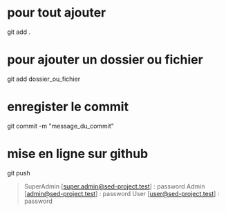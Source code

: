 
# pour tout ajouter
git add . 

# pour ajouter un dossier ou fichier
git add dossier_ou_fichier

# enregister le commit
git commit -m "message_du_commit"

# mise en ligne sur github
git push



  > SuperAdmin [super.admin@sed-project.test] : password
  > Admin [admin@sed-project.test] : password
  > User [user@sed-project.test] : password

